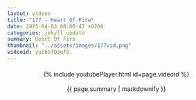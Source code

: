 ```yaml
---
layout: videos
title: "177 - Heart Of Fire"
date: 2025-04-03 00:00:47 +0200
categories: jekyll update
summary: Heart Of Fire
thumbnail: "../assets/images/177vid.png"
videoid: yuibsfQquf0
---
```


<div style="text-align: center; margin-top: 20px;">
  {% include youtubePlayer.html id=page.videoid %}
  <p style="margin-top: 15px; font-size: 1.2em; color: #333;">
    <p>{{ page.summary | markdownify }}</p>
  </p>
</div>
